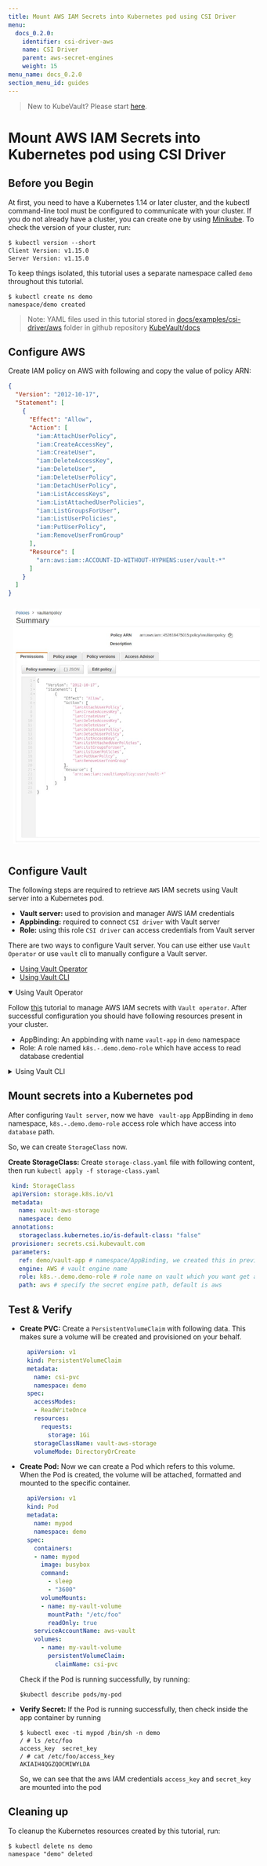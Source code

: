 ```yaml
---
title: Mount AWS IAM Secrets into Kubernetes pod using CSI Driver
menu:
  docs_0.2.0:
    identifier: csi-driver-aws
    name: CSI Driver
    parent: aws-secret-engines
    weight: 15
menu_name: docs_0.2.0
section_menu_id: guides
---
```


> New to KubeVault? Please start [here](/docs/concepts/README.md).

# Mount AWS IAM Secrets into Kubernetes pod using CSI Driver

## Before you Begin

At first, you need to have a Kubernetes 1.14 or later cluster, and the kubectl command-line tool must be configured to communicate with your cluster. If you do not already have a cluster, you can create one by using [Minikube](https://github.com/kubernetes/minikube). To check the version of your cluster, run:

```console
$ kubectl version --short
Client Version: v1.15.0
Server Version: v1.15.0
```

To keep things isolated, this tutorial uses a separate namespace called `demo` throughout this tutorial.

```console
$ kubectl create ns demo
namespace/demo created
```

>Note: YAML files used in this tutorial stored in [docs/examples/csi-driver/aws](https://github.com/kubevault/docs/tree/master/docs/examples/csi-driver/aws) folder in github repository [KubeVault/docs](https://github.com/kubevault/docs)

## Configure AWS

Create IAM policy on AWS with following and copy the value of policy ARN:

```json
{
  "Version": "2012-10-17",
  "Statement": [
    {
      "Effect": "Allow",
      "Action": [
        "iam:AttachUserPolicy",
        "iam:CreateAccessKey",
        "iam:CreateUser",
        "iam:DeleteAccessKey",
        "iam:DeleteUser",
        "iam:DeleteUserPolicy",
        "iam:DetachUserPolicy",
        "iam:ListAccessKeys",
        "iam:ListAttachedUserPolicies",
        "iam:ListGroupsForUser",
        "iam:ListUserPolicies",
        "iam:PutUserPolicy",
        "iam:RemoveUserFromGroup"
      ],
      "Resource": [
        "arn:aws:iam::ACCOUNT-ID-WITHOUT-HYPHENS:user/vault-*"
      ]
    }
  ]
}
```

<p align="center">
  <img alt="AWS IAM Policy" src="/docs/images/csi-driver-policy-aws.jpg" style="padding: 10px;">
</p>

## Configure Vault

The following steps are required to retrieve `AWS` IAM secrets using Vault server into a Kubernetes pod.

- **Vault server:** used to provision and manager AWS IAM credentials
- **Appbinding:** required to connect `CSI driver` with Vault server
- **Role:** using this role `CSI driver` can access credentials from Vault server

There are two ways to configure Vault server. You can use either use `Vault Operator` or use `vault` cli to manually configure a Vault server.

<ul class="nav nav-tabs" id="conceptsTab" role="tablist">
  <li class="nav-item">
    <a class="nav-link active" id="operator-tab" data-toggle="tab" href="#operator" role="tab" aria-controls="operator" aria-selected="true">Using Vault Operator</a>
  </li>
  <li class="nav-item">
    <a class="nav-link" id="csi-driver-tab" data-toggle="tab" href="#csi-driver" role="tab" aria-controls="csi-driver" aria-selected="false">Using Vault CLI</a>
  </li>
</ul>
<div class="tab-content" id="conceptsTabContent">
  <details open class="tab-pane fade show active" id="operator" role="tabpanel" aria-labelledby="operator-tab">

<summary>Using Vault Operator</summary>

Follow [this](/docs/guides/secret-engines/aws/overview.md) tutorial to manage AWS IAM secrets with `Vault operator`. After successful configuration you should have following resources present in your cluster.

- AppBinding: An appbinding with name `vault-app` in `demo` namespace
- Role: A role named `k8s.-.demo.demo-role` which have access to read database credential

</details>
<details class="tab-pane fade" id="csi-driver" role="tabpanel" aria-labelledby="csi-driver-tab">

<summary>Using Vault CLI</summary>

You can use Vault cli to manually configure an existing Vault server. The Vault server may be running inside a Kubernetes cluster or running outside a Kubernetes cluster. If you don't have a Vault server, you can deploy one by running the following command:

    ```console
    $ kubectl apply -f https://github.com/kubevault/docs/raw/0.2.0/docs/examples/csi-driver/vault-install.yaml
    service/vault created
    statefulset.apps/vault created
    ```

To use secret from `AWS` secret engine, you have to do following things.

1. **Enable `AWS` Engine:** To enable `AWS` secret engine run the following command.

    ```console
    $ vault secrets enable aws
    Success! Enabled the aws secrets engine at: aws/
    ```

2. **Create Engine Policy:**  To read secret from engine, we need to create a policy with `read` capability. Create a `policy.hcl` file and write the following content:

    ```yaml
    # capability of get secret
    path "aws/creds/*" {
        capabilities = ["read"]
    }
    ```

    Write this policy into vault naming `test-policy` with following command:

    ```console
    $ vault policy write test-policy policy.hcl
    Success! Uploaded policy: test-policy
    ```

3. **Crete AWS config:** To communicate with AWS for generating IAM credentials, Vault needs to configure credentials. Run:

    ```console
    $ vault write aws/config/root \
      access_key=AKIAJWVN5Z4FOFT7NLNA \
      secret_key=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 \
      region=us-east-1
    Success! Data written to: aws/config/root
    ```

4. **Configure a Vault Role:** We need to configure a vault role that maps to a set of permissions in AWS and an AWS credential type. When users generate credentials, they are generated against this role,

    ```console
    $ vault write aws/roles/k8s.-.demo.demo-role \
      arn=arn:aws:iam::452618475015:policy/vaultiampolicy \ # In AWS configuration ACCOUNT-ID-WITHOUT-HYPHENS = vaultiampolicy
      credential_type=iam_user \
      policy_document=-<<EOF
    {
      "Version": "2012-10-17",
      "Statement": [
        {
          "Effect": "Allow",
          "Action": "ec2:*",
          "Resource": "*"
        }
      ]
    }
    EOF
    Success! Data written to: aws/roles/k8s.-.demo.demo-role
    ```

   Here, `k8s.-.demo.demo-role` will be treated as secret name on storage class.

## Configure Cluster

1. **Create Service Account:** Create `service.yaml` file with following content:

    ```yaml
    apiVersion: rbac.authorization.k8s.io/v1beta1
    kind: ClusterRoleBinding
    metadata:
      name: role-awscreds-binding
      namespace: demo
    roleRef:
      apiGroup: rbac.authorization.k8s.io
      kind: ClusterRole
      name: system:auth-delegator
    subjects:
    - kind: ServiceAccount
      name: aws-vault
      namespace: demo
    ---
    apiVersion: v1
    kind: ServiceAccount
    metadata:
      name: aws-vault
      namespace: demo
    ```
   After that, run `kubectl apply -f service.yaml` to create a service account.

2. **Enable Kubernetes Auth:**  To enable Kubernetes auth back-end, we need to extract the token reviewer JWT, Kubernetes CA certificate and Kubernetes host information.

    ```console
    export VAULT_SA_NAME=$(kubectl get sa aws-vault -n demo -o jsonpath="{.secrets[*]['name']}")

    export SA_JWT_TOKEN=$(kubectl get secret $VAULT_SA_NAME -n demo -o jsonpath="{.data.token}" | base64 --decode; echo)

    export SA_CA_CRT=$(kubectl get secret $VAULT_SA_NAME -n demo -o jsonpath="{.data['ca\.crt']}" | base64 --decode; echo)

    export K8S_HOST=<host-ip>
    export K8s_PORT=6443
    ```

    Now, we can enable the Kubernetes authentication back-end and create a Vault named role that is attached to this service account. Run:

    ```console
    $ vault auth enable kubernetes
    Success! Enabled Kubernetes auth method at: kubernetes/

    $ vault write auth/kubernetes/config \
        token_reviewer_jwt="$SA_JWT_TOKEN" \
        kubernetes_host="https://$K8S_HOST:$K8s_PORT" \
        kubernetes_ca_cert="$SA_CA_CRT"
    Success! Data written to: auth/kubernetes/config

    $ vault write auth/kubernetes/role/aws-cred-role \
        bound_service_account_names=aws-vault \
        bound_service_account_namespaces=demo \
        policies=test-policy \
        ttl=24h
    Success! Data written to: auth/kubernetes/role/aws-cred-role
    ```

    Here, `aws-cred-role` is the name of the role.

3. **Create AppBinding:** To connect CSI driver with Vault, we need to create an `AppBinding`. First we need to make sure, if `AppBinding` CRD is installed in your cluster by running:

    ```console
    $ kubectl get crd -l app=catalog
    NAME                                          CREATED AT
    appbindings.appcatalog.appscode.com           2018-12-12T06:09:34Z
    ```

    If you don't see that CRD, you can register it via the following command:

    ```console
    kubectl apply -f https://github.com/kmodules/custom-resources/raw/master/api/crds/appbinding.yaml

    ```

    If AppBinding CRD is installed, Create AppBinding with the following data:

    ```yaml
    apiVersion: appcatalog.appscode.com/v1alpha1
    kind: AppBinding
    metadata:
      name: vault-app
      namespace: demo
    spec:
    clientConfig:
      url: http://165.227.190.238:30001 # Replace this with Vault URL
    parameters:
      apiVersion: "kubevault.com/v1alpha1"
      kind: "VaultServerConfiguration"
      usePodServiceAccountForCSIDriver: true
      authPath: "kubernetes"
      policyControllerRole: aws-cred-role # we created this in previous step
    ```

  </details>
</div>

## Mount secrets into a Kubernetes pod

After configuring `Vault server`, now we have ` vault-app` AppBinding in `demo` namespace, `k8s.-.demo.demo-role` access role which have access into `database` path.

So, we can create `StorageClass` now.

**Create StorageClass:** Create `storage-class.yaml` file with following content, then run `kubectl apply -f storage-class.yaml`

   ```yaml
    kind: StorageClass
    apiVersion: storage.k8s.io/v1
    metadata:
      name: vault-aws-storage
      namespace: demo
    annotations:
      storageclass.kubernetes.io/is-default-class: "false"
    provisioner: secrets.csi.kubevault.com
    parameters:
      ref: demo/vault-app # namespace/AppBinding, we created this in previous step
      engine: AWS # vault engine name
      role: k8s.-.demo.demo-role # role name on vault which you want get access
      path: aws # specify the secret engine path, default is aws
   ```

## Test & Verify

- **Create PVC:** Create a `PersistentVolumeClaim` with following data. This makes sure a volume will be created and provisioned on your behalf.

    ```yaml
      apiVersion: v1
      kind: PersistentVolumeClaim
      metadata:
        name: csi-pvc
        namespace: demo
      spec:
        accessModes:
        - ReadWriteOnce
        resources:
          requests:
            storage: 1Gi
        storageClassName: vault-aws-storage
        volumeMode: DirectoryOrCreate
    ```

- **Create Pod:** Now we can create a Pod which refers to this volume. When the Pod is created, the volume will be attached, formatted and mounted to the specific container.

    ```yaml
      apiVersion: v1
      kind: Pod
      metadata:
        name: mypod
        namespace: demo
      spec:
        containers:
        - name: mypod
          image: busybox
          command:
            - sleep
            - "3600"
          volumeMounts:
          - name: my-vault-volume
            mountPath: "/etc/foo"
            readOnly: true
        serviceAccountName: aws-vault
        volumes:
          - name: my-vault-volume
            persistentVolumeClaim:
              claimName: csi-pvc
    ```

    Check if the Pod is running successfully, by running:

    ```console
    $kubectl describe pods/my-pod
    ```

- **Verify Secret:** If the Pod is running successfully, then check inside the app container by running

    ```console
    $ kubectl exec -ti mypod /bin/sh -n demo
    / # ls /etc/foo
    access_key  secret_key
    / # cat /etc/foo/access_key
    AKIAIH4QGZQOCMIWYLDA
    ```

   So, we can see that the aws IAM credentials `access_key` and  `secret_key` are mounted into the pod

## Cleaning up

To cleanup the Kubernetes resources created by this tutorial, run:

```console
$ kubectl delete ns demo
namespace "demo" deleted
```